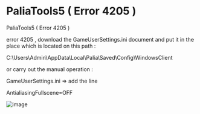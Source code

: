 # PaliaTools5 ( Error 4205 )
 PaliaTools5 ( Error 4205 )

error 4205 , download the GameUserSettings.ini document and put it in the place which is located on this path :

C:\Users\Admin\AppData\Local\Palia\Saved\Config\WindowsClient

or carry out the manual operation :

GameUserSettings.ini => add the line

AntialiasingFullscene=OFF

![image](https://github.com/Popolia/PaliaTools5/assets/69745473/6d834deb-2fe4-4f7a-8448-66a831864990)
